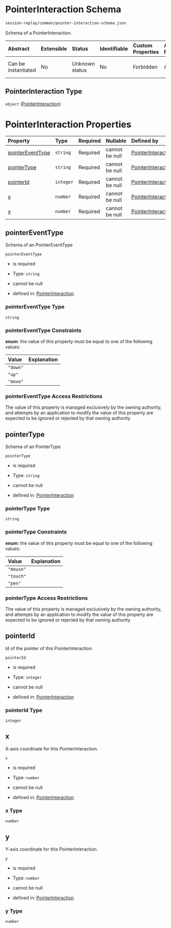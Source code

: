 # PointerInteraction Schema

```txt
session-replay/common/pointer-interaction-schema.json
```

Schema of a PointerInteraction.

| Abstract            | Extensible | Status         | Identifiable | Custom Properties | Additional Properties | Access Restrictions | Defined In                                                                                                             |
| :------------------ | :--------- | :------------- | :----------- | :---------------- | :-------------------- | :------------------ | :--------------------------------------------------------------------------------------------------------------------- |
| Can be instantiated | No         | Unknown status | No           | Forbidden         | Allowed               | none                | [pointer-interaction-schema.json](../out/session-replay/common/pointer-interaction-schema.json "open original schema") |

## PointerInteraction Type

`object` ([PointerInteraction](pointer-interaction-schema.md))

# PointerInteraction Properties

| Property                              | Type      | Required | Nullable       | Defined by                                                                                                                                                           |
| :------------------------------------ | :-------- | :------- | :------------- | :------------------------------------------------------------------------------------------------------------------------------------------------------------------- |
| [pointerEventType](#pointereventtype) | `string`  | Required | cannot be null | [PointerInteraction](pointer-interaction-schema-properties-pointereventtype.md "session-replay/common/pointer-interaction-schema.json#/properties/pointerEventType") |
| [pointerType](#pointertype)           | `string`  | Required | cannot be null | [PointerInteraction](pointer-interaction-schema-properties-pointertype.md "session-replay/common/pointer-interaction-schema.json#/properties/pointerType")           |
| [pointerId](#pointerid)               | `integer` | Required | cannot be null | [PointerInteraction](pointer-interaction-schema-properties-pointerid.md "session-replay/common/pointer-interaction-schema.json#/properties/pointerId")               |
| [x](#x)                               | `number`  | Required | cannot be null | [PointerInteraction](pointer-interaction-schema-properties-x.md "session-replay/common/pointer-interaction-schema.json#/properties/x")                               |
| [y](#y)                               | `number`  | Required | cannot be null | [PointerInteraction](pointer-interaction-schema-properties-y.md "session-replay/common/pointer-interaction-schema.json#/properties/y")                               |

## pointerEventType

Schema of an PointerEventType

`pointerEventType`

* is required

* Type: `string`

* cannot be null

* defined in: [PointerInteraction](pointer-interaction-schema-properties-pointereventtype.md "session-replay/common/pointer-interaction-schema.json#/properties/pointerEventType")

### pointerEventType Type

`string`

### pointerEventType Constraints

**enum**: the value of this property must be equal to one of the following values:

| Value    | Explanation |
| :------- | :---------- |
| `"down"` |             |
| `"up"`   |             |
| `"move"` |             |

### pointerEventType Access Restrictions

The value of this property is managed exclusively by the owning authority, and attempts by an application to modify the value of this property are expected to be ignored or rejected by that owning authority

## pointerType

Schema of an PointerType

`pointerType`

* is required

* Type: `string`

* cannot be null

* defined in: [PointerInteraction](pointer-interaction-schema-properties-pointertype.md "session-replay/common/pointer-interaction-schema.json#/properties/pointerType")

### pointerType Type

`string`

### pointerType Constraints

**enum**: the value of this property must be equal to one of the following values:

| Value     | Explanation |
| :-------- | :---------- |
| `"mouse"` |             |
| `"touch"` |             |
| `"pen"`   |             |

### pointerType Access Restrictions

The value of this property is managed exclusively by the owning authority, and attempts by an application to modify the value of this property are expected to be ignored or rejected by that owning authority

## pointerId

Id of the pointer of this PointerInteraction.

`pointerId`

* is required

* Type: `integer`

* cannot be null

* defined in: [PointerInteraction](pointer-interaction-schema-properties-pointerid.md "session-replay/common/pointer-interaction-schema.json#/properties/pointerId")

### pointerId Type

`integer`

## x

X-axis coordinate for this PointerInteraction.

`x`

* is required

* Type: `number`

* cannot be null

* defined in: [PointerInteraction](pointer-interaction-schema-properties-x.md "session-replay/common/pointer-interaction-schema.json#/properties/x")

### x Type

`number`

## y

Y-axis coordinate for this PointerInteraction.

`y`

* is required

* Type: `number`

* cannot be null

* defined in: [PointerInteraction](pointer-interaction-schema-properties-y.md "session-replay/common/pointer-interaction-schema.json#/properties/y")

### y Type

`number`
